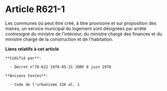 # Article R621-1

Les communes où peut être créé, à titre provisoire et sur proposition des maires, un service municipal du logement sont
désignées par arrêté contresigné du ministre de l'intérieur, du ministre chargé des finances et du ministre chargé de la
construction et de l'habitation.

**Liens relatifs à cet article**

	**Codifié par**:

	  - Décret n°78-622 1978-05-31 JORF 8 juin 1978

	**Anciens textes**:

	  - Code de l'urbanisme 326 al. 1
